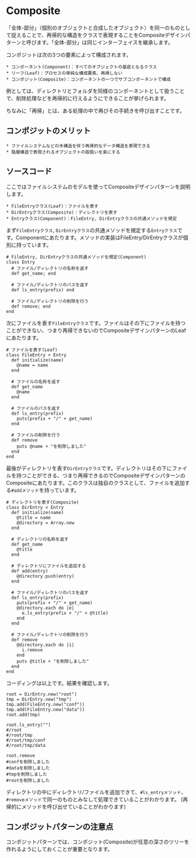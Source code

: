 # Composite

「全体-部分」（個別のオブジェクトと合成したオブジェクト）を同一のものとして捉えることで、再帰的な構造をクラスで表現することをCompositeデザインパターンと呼びます。「全体-部分」は同じインターフェイスを継承します。

コンポジットは次の3つの要素によって構成されます。

```
* コンポーネント(Component)：すべてのオブジェクトの基底となるクラス
* リーフ(Leaf)：プロセスの単純な構成要素、再帰しない
* コンポジット(Composite)：コンポーネントの一つでサブコンポーネントで構成
```

例としては、ディレクトリとフォルダを同様のコンポーネントとして扱うことで、削除処理などを再帰的に行えるようにできることが挙げられます。

ちなみに「再帰」とは、ある処理の中で再びその手続きを呼び出すことです。

## コンポジットのメリット

```
* ファイルシステムなどの木構造を伴う再帰的なデータ構造を表現できる
* 階層構造で表現されるオブジェクトの取扱いを楽にする
```

## ソースコード

ここではファイルシステムのモデルを使ってCompositeデザインパターンを説明します。

```
* FileEntryクラス(Leaf)：ファイルを表す
* DirEntryクラス(Composite)：ディレクトリを表す
* Entryクラス(Component)：FileEntry, DirEntryクラスの共通メソッドを規定
```

まず`FileEntryクラス`, `DirEntryクラス`の共通メソッドを規定する`Entryクラス`です。Componentにあたります。メソッドの実装はFileEntry/DirEntryクラスが個別に持っています。

```
# FileEntry, DirEntryクラスの共通メソッドを規定(Component)
class Entry
  # ファイル/ディレクトリの名称を返す
  def get_name; end

  # ファイル/ディレクトリのパスを返す
  def ls_entry(prefix) end

  # ファイル/ディレクトリの削除を行う
  def remove; end
end
```

次にファイルを表す`FileEntryクラス`です。ファイルはその下にファイルを持つことができない、つまり再帰できないのでCompositeデザインパターンのLeafにあたります。

```
# ファイルを表す(Leaf)
class FileEntry < Entry
  def initialize(name)
    @name = name
  end

  # ファイルの名称を返す
  def get_name
    @name
  end

  # ファイルのパスを返す
  def ls_entry(prefix)
    puts(prefix + "/" + get_name)
  end

  # ファイルの削除を行う
  def remove
    puts @name + "を削除しました"
  end
end
```

最後がディレクトリを表す`DirEntryクラス`です。ディレクトリはその下にファイルを持つことができる、つまり再帰できるのでCompositeデザインパターンのCompositeにあたります。このクラスは独自のクラスとして、ファイルを追加する`#addメソッド`を持っています。

```
# ディレクトリを表す(Composite)
class DirEntry < Entry
  def initialize(name)
    @title = name
    @directory = Array.new
  end

  # ディレクトリの名称を返す
  def get_name
    @title
  end

  # ディレクトリにファイルを追加する
  def add(entry)
    @directory.push(entry)
  end

  # ファイル/ディレクトリのパスを返す
  def ls_entry(prefix)
    puts(prefix + "/" + get_name)
    @directory.each do |e|
      e.ls_entry(prefix + "/" + @title)
    end
  end

  # ファイル/ディレクトリの削除を行う
  def remove
    @directory.each do |i|
      i.remove
    end
    puts @title + "を削除しました"
  end
end
```

コーディングは以上です。結果を確認します。

```
root = DirEntry.new("root")
tmp = DirEntry.new("tmp")
tmp.add(FileEntry.new("conf"))
tmp.add(FileEntry.new("data"))
root.add(tmp)

root.ls_entry("")
#/root
#/root/tmp
#/root/tmp/conf
#/root/tmp/data

root.remove
#confを削除しました
#dataを削除しました
#tmpを削除しました
#rootを削除しました
```

ディレクトリの中にディレクトリ/ファイルを追加できて、`#ls_entryメソッド`、`#removeメソッド`で同一のものとみなして処理できていることがわかります。 (再帰的にメソッドを呼び出せていることがわかります)

## コンポジットパターンの注意点
コンポジットパターンでは、コンポジット(Composite)が任意の深さのツリーを作れるようにしておくことが重要となります。